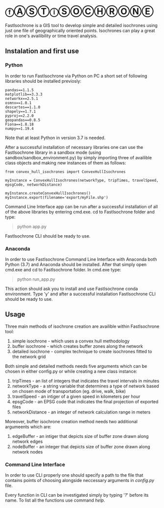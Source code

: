 
# ⓕⒶⓈⓉⓘⓈⓄⒸⒽⓇⓄⓃⒺ

FastIsochrone is a GIS tool to develop simple and detailed isochrones using just one file of geographically oriented points. Isochrones can play a great role in one's availibility or time travel analysis.

## Instalation and first use

### Python

In order to run FastIsochrone via Python on PC a short set of following libraries should be installed previosly:
```
pandas==1.1.5
matplotlib==3.3.3
networkx==2.5.1
osmnx==1.0.1
descartes==1.1.0
shapely==1.7.1
pyproj==2.2.0
geopandas==0.8.5
Fiona==1.8.18
numpy==1.19.4
```

Note that at least Python in version 3.7 is needed. 

After a successful installation of necessary libraries one can use the FastIsochrone library in a sandbox mode (using sandbox/sandbox_environment.py) by simply importing three of availible class objects and making new instances of them as follows:

```
from convex_hull_isochrones import ConvexHullIsochrones

myInstance = ConvexHullIsochrones(networkType, tripTimes, travelSpeed, epsgCode, networkDistance)

myInstance.createConvexHullIsochrones()
myInstance.export(filename='export/myFile.shp')
```

Command Line Interface app can be run after a successful installation of all of the above libraries by entering cmd.exe. cd to FastIsochrone folder and type:
>python app.py

FastIsochrone CLI should be ready to use.

### Anaconda
In order to use FastIsochrone Command Line Interface with Anaconda both Python (3.7) and Anaconda should be installed. After that simply open cmd.exe and cd to FastIsochrone folder. In cmd.exe type:
>python run_app.py

This action should ask you to install and use FastIsochrone conda environment. Type 'y' and after a successful installation FastIsochrone CLI should be ready to use.

## Usage

Three main methods of isochrone creation are availible within FastIsochrone tool: 

1. simple isochrone - which uses a convex hull methodology
2. buffer isochrone - which creates buffer zones along the network
3. detailed isochrone - complex technique to create isochrones fitted to the network grid

Both simple and detailed methods needs five arguments which can be chosen in either config.py or while creating a new class instance:

1. tripTimes - an list of integers that indicates the travel intervals in minutes
2. networkType - a string variable that determines a type of network based on chosen mode of transportation (eg. drive, walk, bike)
3. travelSpeed - an intiger of a given speed in kilometers per hour
4. epsgCode - an EPSG code that indicates the final projection of exported files
5. networkDistance - an integer of network calculation range in meters

Moreover, buffer isochrone creation method needs two additional argumeents which are:

1. edgeBuffer - an intiger that depicts size of buffer zone drawn along network edges
2. nodeBuffer - an integer that depicts size of buffer zone drawn along network nodes

### Command Line Interface
In order to use CLI properly one should specify a path to the file that contains points of choosing alongside neccessary arguments in *config.py*  file. 

Every function in CLI can be investigated simply by typing '*?*' before its name. To list all the functions use command *help*.